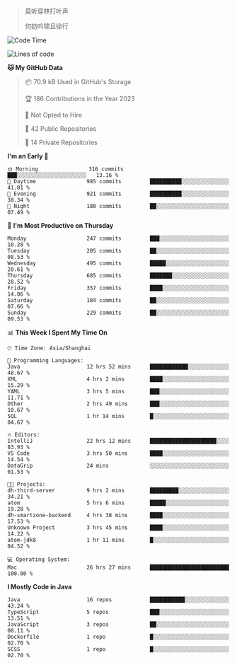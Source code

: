 > 莫听穿林打叶声
> 
> 何妨吟啸且徐行

<!-- ![Github Stats](https://github-readme-stats.vercel.app/api?username=catch6&count_private=true&show_icons=true&theme=gruvbox) -->

<!-- ![Top Langs](https://github-readme-stats.vercel.app/api/top-langs/?username=catch6&layout=compact) -->

<!--START_SECTION:waka-->
![Code Time](http://img.shields.io/badge/Code%20Time-125%20hrs%2031%20mins-blue)

![Lines of code](https://img.shields.io/badge/From%20Hello%20World%20I%27ve%20Written-9.3%20million%20lines%20of%20code-blue)

**🐱 My GitHub Data** 

> 📦 70.9 kB Used in GitHub's Storage 
 > 
> 🏆 186 Contributions in the Year 2023
 > 
> 🚫 Not Opted to Hire
 > 
> 📜 42 Public Repositories 
 > 
> 🔑 14 Private Repositories 
 > 
**I'm an Early 🐤** 

```text
🌞 Morning                316 commits         ███░░░░░░░░░░░░░░░░░░░░░░   13.16 % 
🌆 Daytime                985 commits         ██████████░░░░░░░░░░░░░░░   41.01 % 
🌃 Evening                921 commits         ██████████░░░░░░░░░░░░░░░   38.34 % 
🌙 Night                  180 commits         ██░░░░░░░░░░░░░░░░░░░░░░░   07.49 % 
```
📅 **I'm Most Productive on Thursday** 

```text
Monday                   247 commits         ███░░░░░░░░░░░░░░░░░░░░░░   10.28 % 
Tuesday                  205 commits         ██░░░░░░░░░░░░░░░░░░░░░░░   08.53 % 
Wednesday                495 commits         █████░░░░░░░░░░░░░░░░░░░░   20.61 % 
Thursday                 685 commits         ███████░░░░░░░░░░░░░░░░░░   28.52 % 
Friday                   357 commits         ████░░░░░░░░░░░░░░░░░░░░░   14.86 % 
Saturday                 184 commits         ██░░░░░░░░░░░░░░░░░░░░░░░   07.66 % 
Sunday                   229 commits         ██░░░░░░░░░░░░░░░░░░░░░░░   09.53 % 
```


📊 **This Week I Spent My Time On** 

```text
🕑︎ Time Zone: Asia/Shanghai

💬 Programming Languages: 
Java                     12 hrs 52 mins      ████████████░░░░░░░░░░░░░   48.67 % 
XML                      4 hrs 2 mins        ████░░░░░░░░░░░░░░░░░░░░░   15.29 % 
YAML                     3 hrs 5 mins        ███░░░░░░░░░░░░░░░░░░░░░░   11.71 % 
Other                    2 hrs 49 mins       ███░░░░░░░░░░░░░░░░░░░░░░   10.67 % 
SQL                      1 hr 14 mins        █░░░░░░░░░░░░░░░░░░░░░░░░   04.67 % 

🔥 Editors: 
IntelliJ                 22 hrs 12 mins      █████████████████████░░░░   83.93 % 
VS Code                  3 hrs 50 mins       ████░░░░░░░░░░░░░░░░░░░░░   14.54 % 
DataGrip                 24 mins             ░░░░░░░░░░░░░░░░░░░░░░░░░   01.53 % 

🐱‍💻 Projects: 
dh-third-server          9 hrs 2 mins        █████████░░░░░░░░░░░░░░░░   34.21 % 
atom                     5 hrs 6 mins        █████░░░░░░░░░░░░░░░░░░░░   19.28 % 
dh-smartzone-backend     4 hrs 38 mins       ████░░░░░░░░░░░░░░░░░░░░░   17.53 % 
Unknown Project          3 hrs 45 mins       ████░░░░░░░░░░░░░░░░░░░░░   14.22 % 
atom-jdk8                1 hr 11 mins        █░░░░░░░░░░░░░░░░░░░░░░░░   04.52 % 

💻 Operating System: 
Mac                      26 hrs 27 mins      █████████████████████████   100.00 % 
```

**I Mostly Code in Java** 

```text
Java                     16 repos            ███████████░░░░░░░░░░░░░░   43.24 % 
TypeScript               5 repos             ███░░░░░░░░░░░░░░░░░░░░░░   13.51 % 
JavaScript               3 repos             ██░░░░░░░░░░░░░░░░░░░░░░░   08.11 % 
Dockerfile               1 repo              █░░░░░░░░░░░░░░░░░░░░░░░░   02.70 % 
SCSS                     1 repo              █░░░░░░░░░░░░░░░░░░░░░░░░   02.70 % 
```




<!--END_SECTION:waka-->
